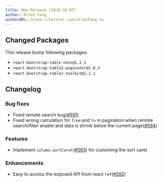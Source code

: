```yaml
---
title: New Release (2018-10-07)
author: Allen Fang
authorURL: https://twitter.com/allenfang_tw
---
```


## Changed Packages

This release bump following packages:

* `react-bootstrap-table-next@1.2.1`
* `react-bootstrap-table2-paginator@1.0.3`
* `react-bootstrap-table2-toolkit@1.1.1`


## Changelog

### Bug fixes
* Fixed remote search bug([#591](https://github.com/react-bootstrap-table/react-bootstrap-table2/pull/591))
* Fixed wrong calculation for `from` and `to` in pagination when remote search/filter enable and data is shrink below the current page([#594](https://github.com/react-bootstrap-table/react-bootstrap-table2/pull/594))

### Features
* Implement `column.sortCaret`([#593](https://github.com/react-bootstrap-table/react-bootstrap-table2/pull/593)) for customing the sort caret

### Enhancements
* Easy to access the exposed API from react `ref`([#592](https://github.com/react-bootstrap-table/react-bootstrap-table2/pull/592))
